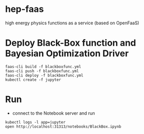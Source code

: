 # hep-faas
high energy physics functions as a service (based on OpenFaaS)


# Deploy Black-Box function and Bayesian Optimization Driver
```
faas-cli build -f blackboxfunc.yml
faas-cli push -f blackboxfunc.yml
faas-cli deploy -f blackboxfunc.yml
kubectl create -f jupyter
```

# Run

* connect to the Notebook server and run

```
kubectl logs -l app=jupyter 
open http://localhost:31313/notebooks/BlackBox.ipynb
```
